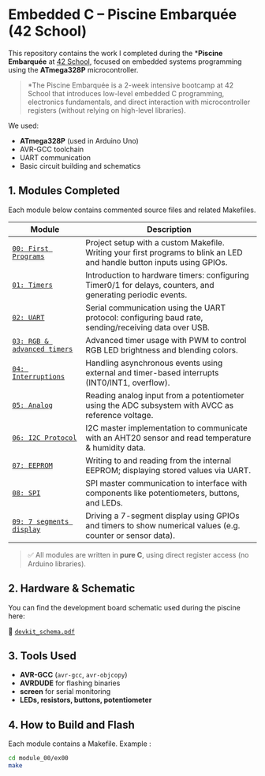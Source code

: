 # Embedded C – Piscine Embarquée (42 School)

This repository contains the work I completed during the ***Piscine Embarquée** at [42 School](https://42.fr/), focused on embedded systems programming using the **ATmega328P** microcontroller.

>*The Piscine Embarquée is a 2-week intensive bootcamp at 42 School that introduces low-level embedded C programming, electronics fundamentals, and direct interaction with microcontroller registers (without relying on high-level libraries).

We used:
- **ATmega328P** (used in Arduino Uno)
- AVR-GCC toolchain
- UART communication
- Basic circuit building and schematics


## 1. Modules Completed

Each module below contains commented source files and related Makefiles.

| Module | Description |
|--------|-------------|
| [`00: First Programs`](./module_00/) | Project setup with a custom Makefile. Writing your first programs to blink an LED and handle button inputs using GPIOs. |
| [`01: Timers`](./module_01/)         | Introduction to hardware timers: configuring Timer0/1 for delays, counters, and generating periodic events. |
| [`02: UART`](./module_02/)           | Serial communication using the UART protocol: configuring baud rate, sending/receiving data over USB.       |
| [`03: RGB & advanced timers`](./module_03/) | Advanced timer usage with PWM to control RGB LED brightness and blending colors.                     |
| [`04: Interruptions`](./module_04/)  | Handling asynchronous events using external and timer-based interrupts (INT0/INT1, overflow).               |
| [`05: Analog`](./module_05/) | Reading analog input from a potentiometer using the ADC subsystem with AVCC as reference voltage.                   |
| [`06: I2C Protocol`](./module_06/)   | I2C master implementation to communicate with an AHT20 sensor and read temperature & humidity data.         |
| [`07: EEPROM`](./module_07/)         | Writing to and reading from the internal EEPROM; displaying stored values via UART.                         |
| [`08: SPI`](./module_08/)            | SPI master communication to interface with components like potentiometers, buttons, and LEDs.               |
| [`09: 7 segments display`](./module_09/)  | Driving a 7-segment display using GPIOs and timers to show numerical values (e.g. counter or sensor data).  |

> ✅ All modules are written in **pure C**, using direct register access (no Arduino libraries).


## 2. Hardware & Schematic

You can find the development board schematic used during the piscine here:

📁 [`devkit_schema.pdf`](./devkit_schema.pdf)


## 3. Tools Used

- **AVR-GCC** (`avr-gcc`, `avr-objcopy`)
- **AVRDUDE** for flashing binaries
- **screen** for serial monitoring
- **LEDs, resistors, buttons, potentiometer**


## 4. How to Build and Flash

Each module contains a Makefile. Example :

```bash
cd module_00/ex00
make
